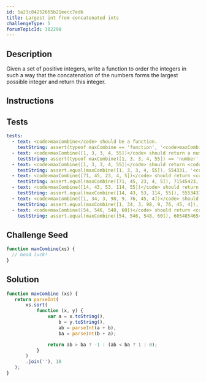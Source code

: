 ```yaml
---
id: 5a23c84252665b21eecc7edb
title: Largest int from concatenated ints
challengeType: 5
forumTopicId: 302298
---
```


## Description
<section id='description'>

Given a set of positive integers, write a function to order the integers in such a way that the concatenation of the numbers forms the largest possible integer and return this integer.
</section>

## Instructions
<section id='instructions'>

</section>

## Tests
<section id='tests'>

``` yml
tests:
  - text: <code>maxCombine</code> should be a function.
    testString: assert(typeof maxCombine == 'function', '<code>maxCombine</code> should be a function.');
  - text: <code>maxCombine([1, 3, 3, 4, 55])</code> should return a number.
    testString: assert(typeof maxCombine([1, 3, 3, 4, 55]) == 'number', '<code>maxCombine([1, 3, 3, 4, 55])</code> should return a number.');
  - text: <code>maxCombine([1, 3, 3, 4, 55])</code> should return <code>554331</code>.
    testString: assert.equal(maxCombine([1, 3, 3, 4, 55]), 554331, '<code>maxCombine([1, 3, 3, 4, 55])</code> should return <code>554331</code>.');
  - text: <code>maxCombine([71, 45, 23, 4, 5])</code> should return <code>71545423</code>.
    testString: assert.equal(maxCombine([71, 45, 23, 4, 5]), 71545423, '<code>maxCombine([71, 45, 23, 4, 5])</code> should return <code>71545423</code>.');
  - text: <code>maxCombine([14, 43, 53, 114, 55])</code> should return <code>55534314114</code>.
    testString: assert.equal(maxCombine([14, 43, 53, 114, 55]), 55534314114, '<code>maxCombine([14, 43, 53, 114, 55])</code> should return <code>55534314114</code>.');
  - text: <code>maxCombine([1, 34, 3, 98, 9, 76, 45, 4])</code> should return <code>998764543431</code>.
    testString: assert.equal(maxCombine([1, 34, 3, 98, 9, 76, 45, 4]), 998764543431, '<code>maxCombine([1, 34, 3, 98, 9, 76, 45, 4])</code> should return <code>998764543431</code>.');
  - text: <code>maxCombine([54, 546, 548, 60])</code> should return <code>6054854654</code>.
    testString: assert.equal(maxCombine([54, 546, 548, 60]), 6054854654, '<code>maxCombine([54, 546, 548, 60])</code> should return <code>6054854654</code>.');
```

</section>

## Challenge Seed
<section id='challengeSeed'>

<div id='js-seed'>

```js
function maxCombine(xs) {
  // Good luck!
}
```

</div>
</section>

## Solution
<section id='solution'>

```js
function maxCombine (xs) {
   return parseInt(
       xs.sort(
           function (x, y) {
               var a = x.toString(),
                   b = y.toString(),
                   ab = parseInt(a + b),
                   ba = parseInt(b + a);

               return ab > ba ? -1 : (ab < ba ? 1 : 0);
           }
       )
       .join(''), 10
   );
}
```

</section>
